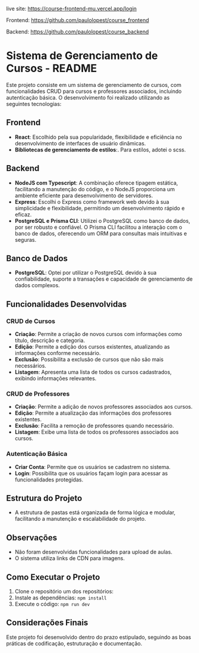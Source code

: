 live site: https://course-frontend-mu.vercel.app/login

Frontend: https://github.com/paulolopest/course_frontend

Backend: https://github.com/paulolopest/course_backend

# Sistema de Gerenciamento de Cursos - README

Este projeto consiste em um sistema de gerenciamento de cursos, com funcionalidades CRUD para cursos e professores associados, incluindo autenticação básica. O desenvolvimento foi realizado utilizando as seguintes tecnologias:

## Frontend
- **React**: Escolhido pela sua popularidade, flexibilidade e eficiência no desenvolvimento de interfaces de usuário dinâmicas.
- **Bibliotecas de gerenciamento de estilos**:. Para estilos, adotei o scss.

## Backend
- **NodeJS com Typescript**: A combinação oferece tipagem estática, facilitando a manutenção do código, e o NodeJS proporciona um ambiente eficiente para desenvolvimento de servidores.
- **Express**: Escolhi o Express como framework web devido à sua simplicidade e flexibilidade, permitindo um desenvolvimento rápido e eficaz.
- **PostgreSQL e Prisma CLI**: Utilizei o PostgreSQL como banco de dados, por ser robusto e confiável. O Prisma CLI facilitou a interação com o banco de dados, oferecendo um ORM para consultas mais intuitivas e seguras.

## Banco de Dados
- **PostgreSQL**: Optei por utilizar o PostgreSQL devido à sua confiabilidade, suporte a transações e capacidade de gerenciamento de dados complexos.

## Funcionalidades Desenvolvidas

### CRUD de Cursos
- **Criação**: Permite a criação de novos cursos com informações como título, descrição e categoria.
- **Edição**: Permite a edição dos cursos existentes, atualizando as informações conforme necessário.
- **Exclusão**: Possibilita a exclusão de cursos que não são mais necessários.
- **Listagem**: Apresenta uma lista de todos os cursos cadastrados, exibindo informações relevantes.

### CRUD de Professores
- **Criação**: Permite a adição de novos professores associados aos cursos.
- **Edição**: Permite a atualização das informações dos professores existentes.
- **Exclusão**: Facilita a remoção de professores quando necessário.
- **Listagem**: Exibe uma lista de todos os professores associados aos cursos.

### Autenticação Básica
- **Criar Conta**: Permite que os usuários se cadastrem no sistema.
- **Login**: Possibilita que os usuários façam login para acessar as funcionalidades protegidas.

## Estrutura do Projeto
- A estrutura de pastas está organizada de forma lógica e modular, facilitando a manutenção e escalabilidade do projeto.

## Observações
- Não foram desenvolvidas funcionalidades para upload de aulas.
- O sistema utiliza links de CDN para imagens.

## Como Executar o Projeto
1. Clone o repositório um dos repositórios: 
2. Instale as dependências: `npm install`
3. Execute o código: `npm run dev`


## Considerações Finais
Este projeto foi desenvolvido dentro do prazo estipulado, seguindo as boas práticas de codificação, estruturação e documentação.
